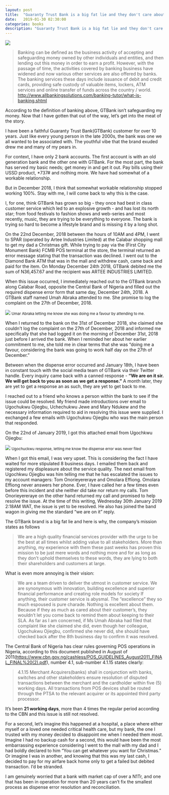 ```yaml
---
layout: post
title:  "Guaranty Trust Bank is a big fat lie and they don't care about you."
date:   2019-01-30 02:30:00
categories: books
description: "Guaranty Trust Bank is a big fat lie and they don't care about you."
---
```

<img src="{{ site.url }}/assets/article_images/gtbak/logo.jpg"/>

> Banking can be defined as the business activity of accepting and safeguarding money owned by other individuals and entities, and then lending out this money in order to earn a profit. However, with the passage of time, the activities covered by banking business have widened and now various other services are also offered by banks.  The banking services these days include issuance of debit and credit cards, providing safe custody of valuable items, lockers, ATM services and online transfer of funds across the country / world.
http://www.allbankingsolutions.com/banking-tutor/what-is-banking.shtml

According to the definition of banking above, GTBank isn’t safeguarding my money. Now that I have gotten that out of the way, let’s get into the meat of the story.

I have been a faithful Guaranty Trust Bank(GTBank) customer for over 10 years. Just like every young person in the late 2000s, the bank was one we all wanted to be associated with. The youthful vibe that the brand exuded drew me and many of my pears in. 

For context, I have only 2 bank accounts. The first account is with an old generation bank and the other one with GTBank. For the most part, the bank has served my basic needs; get money in and get it out. Pay bills using their USSD product, *737# and nothing more. We have had somewhat of a workable relationship.  

But in December 2018, I think that somewhat workable relationship stopped working 100%. Stay with me, I will come back to why this is the case. 

I, for one, think GTBank has grown so big - they once had best in class customer service which led to an explosive growth - and has lost its north star; from food festivals to fashion shows and web-series and most recently, music, they are trying to be everything to everyone. The bank is trying so hard to become a lifestyle brand and is missing it by a long shot. 

On the 22nd December, 2018 between the hours of 10AM and 4PM, I went to SPAR (operated by Artee Industries Limited) at the Calabar shopping mall to get my dad a Christmas gift. While trying to pay via the (First City Monument Bank) FCMB POS terminal at the store, the terminal returned an error message stating that the transaction was declined. I went out to the Diamond Bank ATM that was in the mall and withdrew cash, came back and paid for the item. On Monday December 24th 2018, GTBank debited me the sum of N36,457.67 and the recipient was ARTEE INDUSTRIES LIMITED.

When this issue occurred, I immediately reached out to the GTBank branch along Calabar Road, opposite the Central Bank of Nigeria and filled out the required dispense error form that same day, December 24th, 2018. A GTBank staff named Umah Abraka attended to me. She promise to log the complaint on the 27th of December, 2018. 

<img src="{{ site.url }}/assets/article_images/gtbak/staff.jpg"/>
<small>Umar Abraka letting me know she was doing me a favour by attending to me.</small>

When I returned to the bank on the 31st of December 2018, she claimed she couldn't log the complaint on the 27th of December, 2018 and informed me specifically that she had logged it on the morning of December 31st, 2018 just before I arrived the bank. When I reminded her about her earlier commitment to me, she told me in clear terms that she was “doing me a favour, considering the bank was going to work half day on the 27th of December.”

Between when the dispense error occurred and January 18th, I have been in constant touch with the social media team of GTBank via their Twitter handle. Every inquiry came back with a canned response - **“We are on it sir. We will get back to you as soon as we get a response.”** A month later, they are yet to get a response an as such, they are yet to get back to me. 

I reached out to a friend who knows a person within the bank to see if the issue could be resolved. My friend made introductions over email to 
Ugochukwu Ojiegbu, Uchechukwu Jewe and Mary Ndukew and the necessary information required to aid in resolving this issue were supplied. I exchanged a few emails with Ugochukwu Ojiegbu who was the main person that responded. 

On the 22nd of January 2019, I got this attached email from Ugochkwu Ojiegbu:

 
<img src="{{ site.url }}/assets/article_images/gtbak/email.png"/>
<small>Ugochuckwu response, letting me know the dispense error was never filed</small>

When I got this email, I was very upset. This is considering the fact I have waited for more stipulated 8 business days. I emailed them back and registered my displeasure about the service quality. The next email from Ugochkwu Ojiegbu was him telling me that he has escalated the issues to my account managers: Tom Onorieyereraye and Omolara Effiong. Omolara Effiong never answers her phone. Ever, I have called her a few times even before this incident and she neither did take nor return my calls. Tom Onorieyereraye on the other hand returned my call and promised to help resolve the issue. At the time of this writing, Wednesday 30th January 2019 2:18AM WAT, the issue is yet to be resolved. He also has joined the band wagon in giving me the standard “we are on it” reply. 

The GTBank brand is a big fat lie and here is why, the company’s mission states as follows
> We are a high quality financial services provider with the urge to be the best at all times whilst adding value to all stakeholders.
More than anything, my experience with them these past weeks has proven this mission to be just mere words and nothing more and for as long as they don’t uphold themselves to these words, they are lying to both their shareholders and customers at large.

What is even more annoying is their vision: 
> We are a team driven to deliver the utmost in customer service. We are synonymous with innovation, building excellence and superior financial performance and creating role models for society
If anything, their customer service is abysmal. The “excellence” they so much espoused is pure charade. Nothing is excellent about them. Because if they as much as cared about their customer’s, they wouldn’t let you come back to remind them about keeping to their SLA. As far as I am concerned, if Ms Umah Abraka had filed that complaint like she claimed she did, even though her colleague, Ugochukwu Ojiegbu, confirmed she never did, she should have checked back after the 8th business day to confirm it was resolved. 


The Central Bank of Nigeria has clear rules governing POS operations in Nigeria, according to this document published in August of 2011(https://www.cbn.gov.ng/cashless/POS_GUIDELINES_August2011_FINAL_FINAL%20(2).pdf), number 4.1, sub-number 4.1.15 states clearly:

>4.1.15 Merchant Acquirers(banks) shall in conjunction with banks, switches and other stakeholders ensure resolution of disputed transactions between the merchant and the cardholder within five (5) working days. All transactions from POS devices shall be routed through the PTSA to the relevant acquirer or its appointed third party processor.

It’s been **21 working days**, more than 4 times the regular period according to the CBN and this issue is still not resolved. 


For a second, let’s imagine this happened at a hospital, a place where either myself or a loved one needed critical health care, but my bank, the one I trusted with my money decided to disappoint me when I needed them most. Imagine I had no backup cash for a second, this would have been the most embarrassing experience considering I went to the mall with my dad and I had boldly declared to him “You can get whatever you want for Christmas.” Or imagine I was in another, and knowing that this was my last cash, I decided to pay for my airfare back home only to get a failed but debited transaction. I’d be stranded. 

I am genuinely worried that a bank with market cap of over a N1Tr, and one that has been in operation for more than 20 years can’t fix the smallest process as dispense error resolution and reconciliation. 